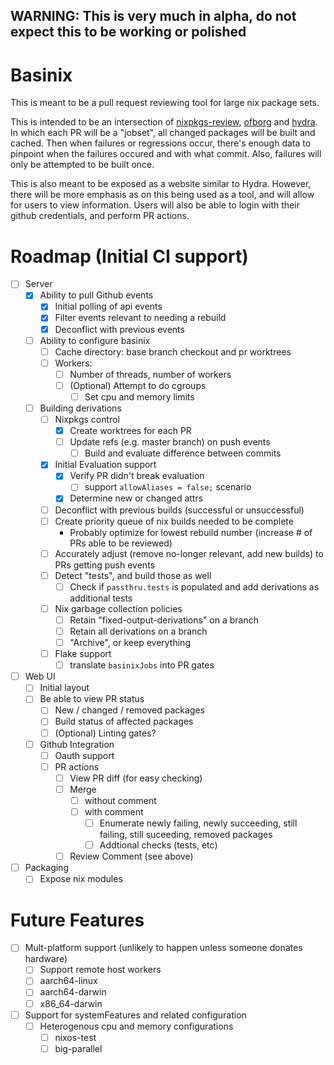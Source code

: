 ## WARNING: This is very much in alpha, do not expect this to be working or polished

# Basinix

This is meant to be a pull request reviewing tool for large nix package sets.

This is intended to be an intersection of [nixpkgs-review](https://github.com/Mic92/nixpkgs-review), [ofborg](https://github.com/NixOS/ofborg) and [hydra](https://github.com/NixOS/hydra).
In which each PR will be a "jobset", all changed packages will be built and cached. Then when failures or regressions occur, there's enough data to pinpoint when the failures occured and with what commit. Also, failures will only be attempted to be built once.

This is also meant to be exposed as a website similar to Hydra. However, there will be more emphasis as on this being used as a tool, and will allow for users to view information. Users will also be able to login with their github credentials, and perform PR actions.

# Roadmap (Initial CI support)

- [ ] Server
  - [x] Ability to pull Github events
    - [x] Initial polling of api events
    - [x] Filter events relevant to needing a rebuild
    - [x] Deconflict with previous events
  - [ ] Ability to configure basinix
    - [ ] Cache directory: base branch checkout and pr worktrees
    - [ ] Workers:
      - [ ] Number of threads, number of workers
      - [ ] (Optional) Attempt to do cgroups
        - [ ] Set cpu and memory limits
  - [ ] Building derivations
    - [ ] Nixpkgs control
      - [x] Create worktrees for each PR
      - [ ] Update refs (e.g. master branch) on push events
        - [ ] Build and evaluate difference between commits
    - [x] Initial Evaluation support
      - [x] Verify PR didn't break evaluation
        - [ ] support `allowAliases = false;` scenario
      - [x] Determine new or changed attrs
    - [ ] Deconflict with previous builds (successful or unsuccessful)
    - [ ] Create priority queue of nix builds needed to be complete
      - Probably optimize for lowest rebuild number (increase # of PRs able to be reviewed)
    - [ ] Accurately adjust (remove no-longer relevant, add new builds) to PRs getting push events
    - [ ] Detect "tests", and build those as well
      - [ ] Check if `passthru.tests` is populated and add derivations as additional tests
    - [ ] Nix garbage collection policies
      - [ ] Retain "fixed-output-derivations" on a branch
      - [ ] Retain all derivations on a branch
      - [ ] "Archive", or keep everything
    - [ ] Flake support
      - [ ] translate `basinixJobs` into PR gates
- [ ] Web UI
  - [ ] Initial layout
  - [ ] Be able to view PR status
    - [ ] New / changed / removed packages
    - [ ] Build status of affected packages
    - [ ] (Optional) Linting gates?
  - [ ] Github Integration
    - [ ] Oauth support
    - [ ] PR actions
      - [ ] View PR diff (for easy checking)
      - [ ] Merge
        - [ ] without comment
        - [ ] with comment
          - [ ] Enumerate newly failing, newly succeeding, still failing, still suceeding, removed packages
          - [ ] Addtional checks (tests, etc)
      - [ ] Review Comment (see above)
- [ ] Packaging
  - [ ] Expose nix modules

# Future Features

- [ ] Mult-platform support (unlikely to happen unless someone donates hardware)
  - [ ] Support remote host workers
  - [ ] aarch64-linux
  - [ ] aarch64-darwin
  - [ ] x86_64-darwin
- [ ] Support for systemFeatures and related configuration
  - [ ] Heterogenous cpu and memory configurations
    - [ ] nixos-test
    - [ ] big-parallel

